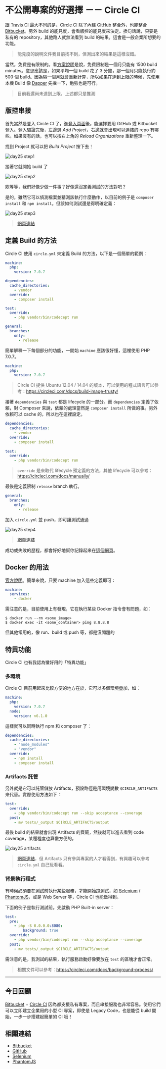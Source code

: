 # 不公開專案的好選擇 －－ Circle CI

跟 [Travis CI][Day 24] 最大不同的是，[Circle CI][] 除了內建 [GitHub][] 整合外，也能整合 [Bitbucket][]。另外 build 的能見度，會看版控的能見度來決定。換句話說，只要是私有的 repository，其他路人就無法看到 build 的結果，這會是一般企業所想要的功能。

> 能見度的說明文件我目前找不到，但測出來的結果是這樣沒錯。

當然，免費是有限制的。看[方案說明][Circle CI Pricing]是說，免費限制是一個月只能有 1500 build minutes。意思應該是，如果平均一個 build 花了 3 分鐘，那一個月只能執行約 500 個 build。因為隔一個月就會重新計算，所以如果在達到上限的時候，先使用本機 Build 像 [Dapper][Day 23] 先擋一下，勉強也是可行。

> 目前我還尚未達到上限，上述都只是推測

## 版控串接

首先當然是登入 Circle CI 了，進[登入頁面][Circle CI Login]後，能選擇要用 GitHub 或 Bitbucket 登入。登入驗證完後，左邊選 *Add Project*，右邊就會出現可以連結的 repo 有哪些。如果沒有的話，也可以按右上角的 *Reload Organizations* 重新整理一下。

找到 Project 就可以把 *Build Project* 按下去！

![day25 step1][]

接著它就開始 build 了

![day25 step2][]

欸等等，我們好像少做一件事？好像還沒定義測試的方法對吧？

是的，雖然它可以偵測檔案並猜測該執行什麼動作，以目前的例子是 `composer install` 和 `npm install`。但該如何測試還是得明確定義：

![day25 step3][]

> [網頁連結](https://circleci.com/gh/MilesChou/book-intro-of-ci/1)

## 定義 Build 的方法

Circle CI 使用 `circle.yml` 來定義 Build 的方法，以下是一個簡單的範例：

```yaml
machine:
  php:
    version: 7.0.7

dependencies:
  cache_directories:
    - vendor
  override:
    - composer install

test:
  override:
    - php vendor/bin/codecept run

general:
  branches:
    only:
      - release
```

簡單解釋一下每個部分的功能，一開始 `machine` 應該很好懂，這裡使用 PHP 7.0.7。

```yaml
machine:
  php:
    version: 7.0.7
```

> Circle CI 提供 Ubuntu 12.04 / 14.04 的版本，可以使用的程式語言可以參考：https://circleci.com/docs/build-image-trusty/

接著 `dependencies` 與 `test` 都是 lifecycle 的一部分。而 `dependencies` 定義了依賴，對 Composer 來說，依賴的處理當然是 `composer install` 所做的事。另外依賴可以 cache 的，所以也在這裡設定。

```yaml
dependencies:
  cache_directories:
    - vendor
  override:
    - composer install
    
test:
  override:
    - php vendor/bin/codecept run
```

> `override` 是來取代 lifecycle 預定義的方法，其他 lifecycle 可以參考：https://circleci.com/docs/manually/

最後是定義限制 `release` branch 執行。

```yaml
general:
  branches:
    only:
      - release
```

加入 `circle.yml` 並 push，即可讓測試通過

![day25 step4][]

> [網頁連結](https://circleci.com/gh/MilesChou/book-intro-of-ci/2)

成功或失敗的歷程，都會好好地幫你記錄起來在[這個網頁](https://circleci.com/gh/MilesChou/book-intro-of-ci)。

## Docker 的用法

[官方說明](https://circleci.com/docs/docker/)。簡單來說，只要 machine 加入這些定義即可：

```yaml
machine:
  services:
    - docker
```

需注意的是，目前使用上有發現，它在執行某些 Docker 指令會有問題，如：

```
$ docker run --rm <some_image>
$ docker exec -it <some_container> ping 8.8.8.8
```

但其他常用的，像 run、build 或 push 等，都是沒問題的  

## 特異功能

Circle CI 也有我認為蠻好用的「特異功能」

### 多環境 

Circle CI 目前用起來比較方便的地方在於，它可以多個環境疊加，如：

```yaml
machine:
  php:
    version: 7.0.7
  node:
    version: v6.1.0
```

這樣就可以同時執行 npm 和 composer 了：

```yaml
dependencies:
  cache_directories:
    - "node_modules"
    - "vendor"
  override:
    - npm install
    - composer install
```

### Artifacts 託管

另外就是它可以託管儲放 Artifacts，預設路徑是用環境變數 `$CIRCLE_ARTIFACTS` 來代替。實際使用方法如下：

```yaml
test:
  override:
    - php vendor/bin/codecept run --skip acceptance --coverage
  post:
    - mv tests/_output $CIRCLE_ARTIFACTS/output
```

最後 build 的結果就會出現 Artifacts 的頁籤，然後就可以進去看到 code coverage，某種程度也算蠻方便的。

![day25 artifacts][]

> [網頁連結](https://circleci.com/gh/MilesChou/book-intro-of-ci/4)，但 Artifacts 只有參與專案的人才看得到，有興趣可以參考 `circle.yml` 自己玩看看。

### 背景執行程式

有時候必須要在測試前執行某些服務，才能開始跑測試，如 [Selenium][] / [PhantomJS][]，或是 Web Server 等，Circle CI 也能做得到。

下面的例子是執行測試前，先啟動 PHP Built-in server：


```yaml
test:
  pre:
    - php -S 0.0.0.0:8080:
        background: true
  override:
    - php vendor/bin/codecept run --skip acceptance --coverage
  post:
    - mv tests/_output $CIRCLE_ARTIFACTS/output
```

需注意的是，我測試的結果，執行服務啟動好像要放在 `test` 的區塊才會正常。

> 相關文件可以參考：https://circleci.com/docs/background-process/

---

## 今日回顧

[Bitbucket] + [Circle CI] 因為都支援私有專案，而且串接服務也非常容易。使用它們可以立即建立企業用的小型 CI 專案，即使是 Legacy Code，也是能從 build 開始，一步一步搭建起簡單的 CI 哦！

## 相關連結

* [Bitbucket][]
* [GitHub][]
* [Selenium][]
* [PhantomJS][]

[Bitbucket]: https://bitbucket.org/
[Circle CI]: https://circleci.com/
[Circle CI Enterprise]: https://circleci.com/enterprise/
[Circle CI Login]: https://circleci.com/vcs-authorize/
[Circle CI Pricing]: https://circleci.com/pricing/
[GitHub]: https://github.com/
[Selenium]: http://www.seleniumhq.org/
[PhantomJS]: http://phantomjs.org/

[Day 23]: day23.md
[Day 24]: day24.md
[day25 step1]: images/day25-circle-step-1.png
[day25 step2]: images/day25-circle-step-2.png
[day25 step3]: images/day25-circle-step-3.png
[day25 step4]: images/day25-circle-step-4.png
[day25 artifacts]: images/day25-circle-artifacts.png
